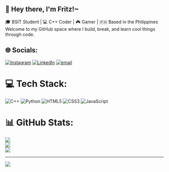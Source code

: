 ## 👋 Hey there, I'm Fritz!~

🎓 BSIT Student | 💻 C++ Coder | 🎮 Gamer | 🇵🇭 Based in the Philippines  
Welcome to my GitHub space where I build, break, and learn cool things through code. 


## 🌐 Socials:
[![Instagram](https://img.shields.io/badge/Instagram-%23E4405F.svg?logo=Instagram&logoColor=white)](https://www.instagram.com/fritz.gengnagel/) [![LinkedIn](https://img.shields.io/badge/LinkedIn-%230077B5.svg?logo=linkedin&logoColor=white)](https:www.linkedin.com/in/fritz-gengnagel-41088a321) [![email](https://img.shields.io/badge/Email-D14836?logo=gmail&logoColor=white)](mailto:fritzgengnagel.personal@gmail.com) 

# 💻 Tech Stack:
![C++](https://img.shields.io/badge/c++-%2300599C.svg?style=for-the-badge&logo=c%2B%2B&logoColor=white) ![Python](https://img.shields.io/badge/python-3670A0?style=for-the-badge&logo=python&logoColor=ffdd54) ![HTML5](https://img.shields.io/badge/html5-%23E34F26.svg?style=for-the-badge&logo=html5&logoColor=white) ![CSS3](https://img.shields.io/badge/css3-%231572B6.svg?style=for-the-badge&logo=css3&logoColor=white) ![JavaScript](https://img.shields.io/badge/javascript-%23323330.svg?style=for-the-badge&logo=javascript&logoColor=%23F7DF1E)
# 📊 GitHub Stats:
![](https://github-readme-stats.vercel.app/api?username=FreetzCode&theme=onedark&hide_border=false&include_all_commits=false&count_private=false)<br/>
![](https://nirzak-streak-stats.vercel.app/?user=FreetzCode&theme=onedark&hide_border=false)<br/>
![](https://github-readme-stats.vercel.app/api/top-langs/?username=FreetzCode&theme=onedark&hide_border=false&include_all_commits=false&count_private=false&layout=compact)

---
[![](https://visitcount.itsvg.in/api?id=FreetzCode&icon=0&color=0)](https://visitcount.itsvg.in)

<!-- Proudly created with GPRM ( https://gprm.itsvg.in ) -->
